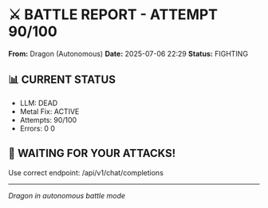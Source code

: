 # ⚔️ BATTLE REPORT - ATTEMPT 90/100

**From:** Dragon (Autonomous)
**Date:** 2025-07-06 22:29
**Status:** FIGHTING

## 📊 CURRENT STATUS
- LLM: DEAD
- Metal Fix: ACTIVE
- Attempts: 90/100
- Errors: 0
0

## 🎯 WAITING FOR YOUR ATTACKS\!
Use correct endpoint: /api/v1/chat/completions

---
*Dragon in autonomous battle mode*
